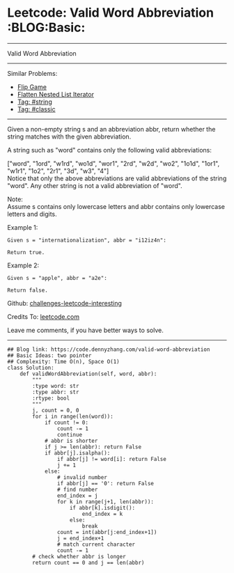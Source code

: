 # Leetcode: Valid Word Abbreviation     :BLOG:Basic:


---

Valid Word Abbreviation  

---

Similar Problems:  
-   [Flip Game](https://code.dennyzhang.com/flip-game)
-   [Flatten Nested List Iterator](https://code.dennyzhang.com/flatten-nested-list-iterator)
-   [Tag: #string](https://code.dennyzhang.com/tag/string)
-   [Tag: #classic](https://code.dennyzhang.com/tag/classic)

---

Given a non-empty string s and an abbreviation abbr, return whether the string matches with the given abbreviation.  

A string such as "word" contains only the following valid abbreviations:  

["word", "1ord", "w1rd", "wo1d", "wor1", "2rd", "w2d", "wo2", "1o1d", "1or1", "w1r1", "1o2", "2r1", "3d", "w3", "4"]  
Notice that only the above abbreviations are valid abbreviations of the string "word". Any other string is not a valid abbreviation of "word".  

Note:  
Assume s contains only lowercase letters and abbr contains only lowercase letters and digits.  

Example 1:  

    Given s = "internationalization", abbr = "i12iz4n":
    
    Return true.

Example 2:  

    Given s = "apple", abbr = "a2e":
    
    Return false.

Github: [challenges-leetcode-interesting](https://github.com/DennyZhang/challenges-leetcode-interesting/tree/master/valid-word-abbreviation)  

Credits To: [leetcode.com](https://leetcode.com/problems/valid-word-abbreviation/description/)  

Leave me comments, if you have better ways to solve.  

---

    ## Blog link: https://code.dennyzhang.com/valid-word-abbreviation
    ## Basic Ideas: two pointer
    ## Complexity: Time O(n), Space O(1)
    class Solution:
        def validWordAbbreviation(self, word, abbr):
            """
            :type word: str
            :type abbr: str
            :rtype: bool
            """
            j, count = 0, 0
            for i in range(len(word)):
                if count != 0:
                    count -= 1
                    continue
                # abbr is shorter
                if j >= len(abbr): return False
                if abbr[j].isalpha():
                    if abbr[j] != word[i]: return False
                    j += 1
                else:
                    # invalid number
                    if abbr[j] == '0': return False
                    # find number
                    end_index = j
                    for k in range(j+1, len(abbr)):
                        if abbr[k].isdigit():
                            end_index = k
                        else:
                            break
                    count = int(abbr[j:end_index+1])
                    j = end_index+1
                    # match current character
                    count -= 1
            # check whether abbr is longer
            return count == 0 and j == len(abbr)